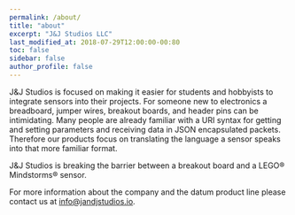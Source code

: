 ```yaml
---
permalink: /about/
title: "about"
excerpt: "J&J Studios LLC"
last_modified_at: 2018-07-29T12:00:00-00:80
toc: false
sidebar: false
author_profile: false
---
```


J&J Studios is focused on making it easier for students and hobbyists to integrate sensors into their projects.  For someone new to electronics a breadboard, jumper wires, breakout boards, and header pins can be intimidating.  Many people are already familiar with a URI syntax for getting and setting parameters and receiving data in JSON encapsulated packets.  Therefore our products focus on translating the language a sensor speaks into that more familiar format.  

J&J Studios is breaking the barrier between a breakout board and a LEGO&reg; Mindstorms&reg; sensor.

For more information about the company and the datum product line please contact us at <info@jandjstudios.io>.

